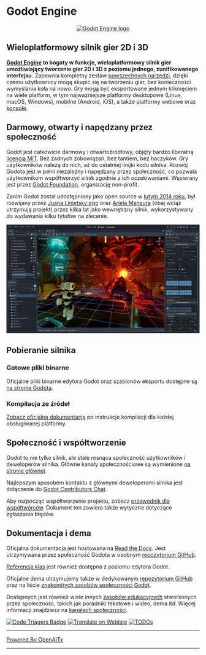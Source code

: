 # Godot Engine

<p align="center">
  <a href="https://godotengine.org">
    <img src="logo_outlined.svg" width="400" alt="Godot Engine logo">
  </a>
</p>

## Wieloplatformowy silnik gier 2D i 3D

**[Godot Engine](https://godotengine.org) to bogaty w funkcje, wieloplatformowy
silnik gier umożliwiający tworzenie gier 2D i 3D z poziomu jednego, zunifikowanego interfejsu.** Zapewnia
kompletny zestaw [powszechnych narzędzi](https://godotengine.org/features), dzięki czemu
użytkownicy mogą skupić się na tworzeniu gier, bez konieczności wymyślania koła na nowo. Gry mogą być
eksportowane jednym kliknięciem na wiele platform, w tym najważniejsze platformy desktopowe
(Linux, macOS, Windows), mobilne (Android, iOS), a także platformy webowe oraz [konsole](https://docs.godotengine.org/en/latest/tutorials/platform/consoles.html).

## Darmowy, otwarty i napędzany przez społeczność

Godot jest całkowicie darmowy i otwartoźródłowy, objęty bardzo liberalną [licencją MIT](https://godotengine.org/license).
Bez żadnych zobowiązań, bez tantiem, bez haczyków. Gry użytkowników należą do nich, aż do ostatniej linijki kodu silnika. Rozwój Godota jest w pełni niezależny i napędzany przez społeczność, co pozwala użytkownikom współtworzyć silnik zgodnie z ich oczekiwaniami. Wspierany jest przez [Godot Foundation](https://godot.foundation/),
organizację non-profit.

Zanim Godot został udostępniony jako open source w [lutym 2014 roku](https://github.com/godotengine/godot/commit/0b806ee0fc9097fa7bda7ac0109191c9c5e0a1ac),
był rozwijany przez [Juana Linietsky'ego](https://github.com/reduz) oraz
[Ariela Manzura](https://github.com/punto-) (obaj wciąż utrzymują projekt)
przez kilka lat jako wewnętrzny silnik, wykorzystywany do wydawania kilku tytułów na zlecenie.

![Screenshot of a 3D scene in the Godot Engine editor](https://raw.githubusercontent.com/godotengine/godot-design/master/screenshots/editor_tps_demo_1920x1080.jpg)

## Pobieranie silnika

### Gotowe pliki binarne

Oficjalne pliki binarne edytora Godot oraz szablonów eksportu dostępne są
[na stronie Godota](https://godotengine.org/download).

### Kompilacja ze źródeł

[Zobacz oficjalną dokumentację](https://docs.godotengine.org/en/latest/contributing/development/compiling)
po instrukcje kompilacji dla każdej obsługiwanej platformy.

## Społeczność i współtworzenie

Godot to nie tylko silnik, ale stale rosnąca społeczność użytkowników i deweloperów silnika. Główne kanały społecznościowe są wymienione [na stronie głównej](https://godotengine.org/community).

Najlepszym sposobem kontaktu z głównymi deweloperami silnika jest dołączenie do
[Godot Contributors Chat](https://chat.godotengine.org).

Aby rozpocząć współtworzenie projektu, zobacz [przewodnik dla współtwórców](CONTRIBUTING.md).
Dokument ten zawiera także wytyczne dotyczące zgłaszania błędów.

## Dokumentacja i dema

Oficjalna dokumentacja jest hostowana na [Read the Docs](https://docs.godotengine.org).
Jest utrzymywana przez społeczność Godota w osobnym [repozytorium GitHub](https://github.com/godotengine/godot-docs).

[Referencja klas](https://docs.godotengine.org/en/latest/classes/)
jest również dostępna z poziomu edytora Godot.

Oficjalne dema utrzymujemy także w dedykowanym [repozytorium GitHub](https://github.com/godotengine/godot-demo-projects)
oraz na liście [znakomitych zasobów społeczności Godot](https://github.com/godotengine/awesome-godot).

Dostępnych jest również wiele innych
[zasobów edukacyjnych](https://docs.godotengine.org/en/latest/community/tutorials.html)
stworzonych przez społeczność, takich jak poradniki tekstowe i wideo, dema itd.
Więcej informacji znajdziesz na [kanałach społeczności](https://godotengine.org/community).

[![Code Triagers Badge](https://www.codetriage.com/godotengine/godot/badges/users.svg)](https://www.codetriage.com/godotengine/godot)
[![Translate on Weblate](https://hosted.weblate.org/widgets/godot-engine/-/godot/svg-badge.svg)](https://hosted.weblate.org/engage/godot-engine/?utm_source=widget)
[![TODOs](https://badgen.net/https/api.tickgit.com/badgen/github.com/godotengine/godot)](https://www.tickgit.com/browse?repo=github.com/godotengine/godot)


---


[Powered By OpenAiTx](https://github.com/OpenAiTx/OpenAiTx)


---